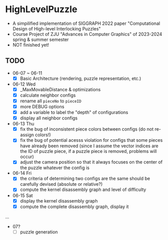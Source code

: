 # HighLevelPuzzle
- A simpilified implementation of SIGGRAPH 2022 paper "Computational Design of High-level Interlocking Puzzles"
- Course Project of ZJU "Advances in Computer Graphics" of 2023-2024 spring & summer semester
- NOT finished yet!

## TODO
- 06-07 ~ 06-11
  - [X] Basic Architecture (rendering, puzzle representation, etc.)

- 06-12 Wed
  - [X] _MaxMovableDistance & optimizations
  - [X] calculate neighbor configs
  - [X] rename all `pieceNo` to `pieceID`
  - [X] more DEBUG options
  - [X] add a variable to label the "depth" of configurations
  - [X] display all neighbor configs

- 06-13 Thu
  - [X] fix the bug of inconsistent piece colors between configs (do not re-assign colors!)
  - [X] fix the bug of potential acesss violation for configs that some pieces have already been removed (since I assume the vector indices are the ID of puzzle piece, if a puzzle piece is removed, problems will occur)
  - [X] adjust the camera position so that it always focuses on the center of the puzzle whatever the config is

- 06-14 Fri
  - [X] the criteria of determining two configs are the same should be carefully devised (absolute or relative?)
  - [X] compute the kernel disassembly graph and level of difficulty

- 06-15 Sat
  - [X] display the kernel disassembly graph
  - [X] compute the complete disassembly graph, display it

...

- 07?
  - [ ] puzzle generation
